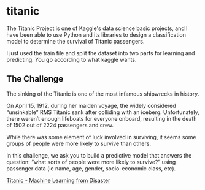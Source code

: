 # titanic
The Titanic Project is one of Kaggle's data science basic projects, and I have been able to use Python and its libraries to design a classification model to determine the survival of Titanic passengers.

I just used the train file and split the dataset into two parts for learning and predicting. You go according to what kaggle wants.

## The Challenge
The sinking of the Titanic is one of the most infamous shipwrecks in history.

On April 15, 1912, during her maiden voyage, the widely considered “unsinkable” RMS Titanic sank after colliding with an iceberg. Unfortunately, there weren’t enough lifeboats for everyone onboard, resulting in the death of 1502 out of 2224 passengers and crew.

While there was some element of luck involved in surviving, it seems some groups of people were more likely to survive than others.

In this challenge, we ask you to build a predictive model that answers the question: “what sorts of people were more likely to survive?” using passenger data (ie name, age, gender, socio-economic class, etc).

[Titanic - Machine Learning from Disaster](https://www.kaggle.com/competitions/titanic)

